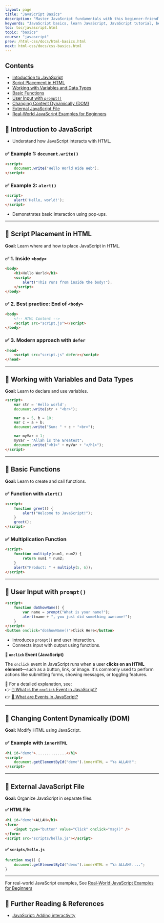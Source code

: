 ```yaml
---
layout: page
title: "JavaScript Basics" 
description: "Master JavaScript fundamentals with this beginner-friendly guide. Learn about variables, functions, user input, DOM manipulation, and external scripts through practical examples and interactive exercises."  
keywords: "JavaScript basics, learn JavaScript, JavaScript tutorial, beginner JavaScript, JavaScript variables, JavaScript functions, DOM manipulation, JavaScript user input, external JavaScript, JavaScript examples, interactive JavaScript, JavaScript exercises"
toc: toc/javascript.html
topic: "basics"
course: "javascript"
prev: /html-css/docs/html-basics.html
next: html-css/docs/css-basics.html
---
```


## Contents

- [Intoduction to JavaScript](#-introduction-to-javascript)
- [Script Placement in HTML](#-script-placement-in-html)
- [Working with Variables and Data Types](#-working-with-variables-and-data-types)
- [Basic Functions](#-basic-functions)
- [User Input with `prompt()`](#-user-input-with-prompt)
- [Changing Content Dynamically (DOM)](#-changing-content-dynamically-dom)
- [External JavaScript File](#-external-javascript-file)
- [Real-World JavaScript Examples for Beginners](basics/real-world-javascript-examples.md)
  
## 🔹 Introduction to JavaScript

- Understand how JavaScript interacts with HTML.

### ✅ Example 1: `document.write()`

```html
<script>
    document.write("Hello World Wide Web");
</script>
```

### ✅ Example 2: `alert()`

```html
<script>
    alert('Hello, world!');
</script>
```
- Demonstrates basic interaction using pop-ups.

---

## 🔹 Script Placement in HTML

**Goal:** Learn where and how to place JavaScript in HTML.

### ✅ 1. Inside `<body>`

```html
<body>
    <h1>Hello World</h1>
    <script>
        alert("This runs from inside the body!");
    </script>
</body>
```

### ✅ 2. Best practice: End of `<body>`

```html
<body>
    <!-- HTML Content -->
    <script src="script.js"></script>
</body>
```

### ✅ 3. Modern approach with `defer`

```html
<head>
    <script src="script.js" defer></script>
</head>
```

---

## 🔹 Working with Variables and Data Types

**Goal:** Learn to declare and use variables.

```html
<script>
    var str = 'Hello world';
    document.write(str + "<br>");

    var a = 5, b = 10;
    var c = a + b;
    document.write("Sum: " + c + "<br>");

    var myVar = 1;
    myVar = "Allah is the Greatest";
    document.write("<h1>" + myVar + "</h1>");
</script>
```

---

## 🔹 Basic Functions

**Goal:** Learn to create and call functions.

### ✅ Function with `alert()`

```html
<script>
    function greet() {
        alert("Welcome to JavaScript!");
    }
    greet();
</script>
```

### ✅ Multiplication Function

```html
<script>
    function multiply(num1, num2) {
        return num1 * num2;
    }
    alert("Product: " + multiply(5, 6));
</script>
```

---

## 🔹 User Input with `prompt()`

```html
<script>
    function doShowName() {
        var name = prompt("What is your name?");
        alert(name + ", you just did something awesome!");
    }
</script>
<button onclick="doShowName()">Click Here</button>
```

- Introduces `prompt()` and user interaction.
- Connects input with output using functions.


**📌 `onclick` Event (JavaScript)**

The `onclick` event in JavaScript runs when a user **clicks on an HTML element**—such as a button, link, or image. It's commonly used to perform actions like submitting forms, showing messages, or toggling features.

🔗 For a detailed explanation, see:  
👉 [🖱️ What is the `onclick` Event in JavaScript?](events/onclick-event.md)  
👉 [📘 What are Events in JavaScript?](events/what-is-events.md)

---

## 🔹 Changing Content Dynamically (DOM)

**Goal:** Modify HTML using JavaScript.

### ✅ Example with `innerHTML`

```html
<h1 id="demo">..............</h1>
<script>
    document.getElementById("demo").innerHTML = "Ya ALLAH!";
</script>
```

---

## 🔹 External JavaScript File

**Goal:** Organize JavaScript in separate files.

#### ✅ HTML File
```html
<h1 id="demo">ALLAH</h1>
<form>
    <input type="button" value="Click" onclick="msg()" />
</form>
<script src="scripts/hello.js"></script>
```

#### ✅ `scripts/hello.js`
```javascript
function msg() {
    document.getElementById("demo").innerHTML = "Ya ALLAH!....";
}
```

---

For real-world JavaScript examples, See [Real-World JavaScript Examples for Beginners](basics/real-world-javascript-examples.md)


## 🔖 Further Reading & References

- [JavaScript: Adding interactivity](https://developer.mozilla.org/en-US/docs/Learn_web_development/Getting_started/Your_first_website/Adding_interactivity)
  

